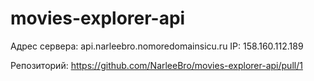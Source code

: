 # movies-explorer-api

Адрес сервера: api.narleebro.nomoredomainsicu.ru 
IP: 158.160.112.189

Репозиторий: https://github.com/NarleeBro/movies-explorer-api/pull/1